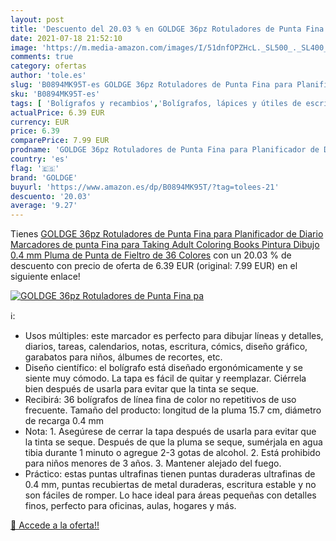 ```yaml
---
layout: post
title: 'Descuento del 20.03 % en GOLDGE 36pz Rotuladores de Punta Fina pa'
date: 2021-07-18 21:52:10
image: 'https://m.media-amazon.com/images/I/51dnfOPZHcL._SL500_._SL400_.jpg'
comments: true
category: ofertas
author: 'tole.es'
slug: 'B0894MK95T-es GOLDGE 36pz Rotuladores de Punta Fina para Planificador de...'
sku: 'B0894MK95T-es'
tags: [ 'Bolígrafos y recambios','Bolígrafos, lápices y útiles de escritura','Oficina y papelería','Rotuladores de punta fina','goldge','rotuladores', ]
actualPrice: 6.39 EUR
currency: EUR
price: 6.39
comparePrice: 7.99 EUR
prodname: 'GOLDGE 36pz Rotuladores de Punta Fina para Planificador de Diario  Marcadores de punta Fina para Taking Adult Coloring Books Pintura Dibujo 0.4 mm Pluma de Punta de Fieltro de 36 Colores'
country: 'es'
flag: '🇪🇸'
brand: 'GOLDGE'
buyurl: 'https://www.amazon.es/dp/B0894MK95T/?tag=tolees-21'
descuento: '20.03'
average: '9.27'
---
```


Tienes [GOLDGE 36pz Rotuladores de Punta Fina para Planificador de Diario  Marcadores de punta Fina para Taking Adult Coloring Books Pintura Dibujo 0.4 mm Pluma de Punta de Fieltro de 36 Colores](https://www.amazon.es/dp/B0894MK95T/?tag=tolees-21) con un 20.03 % de descuento con precio de oferta de 6.39 EUR (original: 7.99 EUR) en el siguiente enlace!

[![GOLDGE 36pz Rotuladores de Punta Fina pa](https://m.media-amazon.com/images/I/51dnfOPZHcL._SL500_._SL400_.jpg)](https://www.amazon.es/dp/B0894MK95T/?tag=tolees-21)

ℹ️:

- Usos múltiples: este marcador es perfecto para dibujar líneas y detalles, diarios, tareas, calendarios, notas, escritura, cómics, diseño gráfico, garabatos para niños, álbumes de recortes, etc.
- Diseño científico: el bolígrafo está diseñado ergonómicamente y se siente muy cómodo. La tapa es fácil de quitar y reemplazar. Ciérrela bien después de usarla para evitar que la tinta se seque.
- Recibirá: 36 bolígrafos de línea fina de color no repetitivos de uso frecuente. Tamaño del producto: longitud de la pluma 15.7 cm, diámetro de recarga 0.4 mm
- Nota: 1. Asegúrese de cerrar la tapa después de usarla para evitar que la tinta se seque. Después de que la pluma se seque, sumérjala en agua tibia durante 1 minuto o agregue 2-3 gotas de alcohol. 2. Está prohibido para niños menores de 3 años. 3. Mantener alejado del fuego.
- Práctico: estas puntas ultrafinas tienen puntas duraderas ultrafinas de 0.4 mm, puntas recubiertas de metal duraderas, escritura estable y no son fáciles de romper. Lo hace ideal para áreas pequeñas con detalles finos, perfecto para oficinas, aulas, hogares y más.

[🛒 Accede a la oferta!!](https://www.amazon.es/dp/B0894MK95T/?tag=tolees-21)
